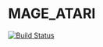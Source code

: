 # MAGE_ATARI

[![Build Status](https://github.com/camilodlt/MAGE_ATARI.jl/actions/workflows/CI.yml/badge.svg?branch=main)](https://github.com/camilodlt/MAGE_ATARI.jl/actions/workflows/CI.yml?query=branch%3Amain)
